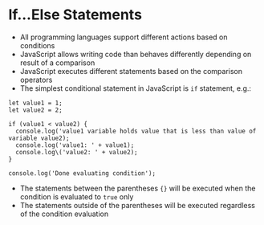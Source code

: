 # If...Else Statements

* All programming languages support different actions based on conditions
* JavaScript allows writing code than behaves differently depending on result of a comparison
* JavaScript executes different statements based on the comparison operators
* The simplest conditional statement in JavaScript is `if` statement, e.g.:
```
let value1 = 1;
let value2 = 2;

if (value1 < value2) { 
  console.log('value1 variable holds value that is less than value of variable value2); 
  console.log('value1: ' + value1); 
  console.log\('value2: ' + value2); 
}

console.log('Done evaluating condition');
```
* The statements between the parentheses `{}` will be executed when the condition is evaluated to `true` only
* The statements outside of the parentheses will be executed regardless of the condition evaluation
